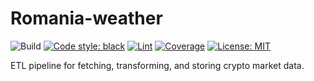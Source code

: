 # Romania-weather

![Build](https://github.com/<USER>/<REPO>/actions/workflows/ci.yml/badge.svg)
[![Code style: black](https://img.shields.io/badge/code%20style-black-000000.svg)](https://github.com/psf/black)
[![Lint](https://img.shields.io/badge/lint-flake8-blue)](https://flake8.pycqa.org/)
[![Coverage](https://img.shields.io/codecov/c/github/<USER>/<REPO>)](https://codecov.io/gh/<USER>/<REPO>)
[![License: MIT](https://img.shields.io/badge/License-MIT-yellow.svg)](LICENSE)

ETL pipeline for fetching, transforming, and storing crypto market data.

